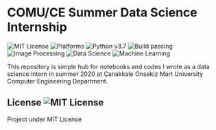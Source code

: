 # COMU/CE Summer Data Science Internship
![MIT License](https://img.shields.io/github/license/trabdlkarim/comu-ce-summer-internship) ![Platforms](https://img.shields.io/powershellgallery/p/DNS.1.1.1.1)
![Python v3.7](https://img.shields.io/github/pipenv/locked/python-version/metabolize/rq-dashboard-on-heroku) ![Build passing](https://img.shields.io/github/workflow/status/actions/toolkit/Main%20workflow) ![Image Processing](https://img.shields.io/badge/internship-image%20processing-important) ![Data Science](https://img.shields.io/badge/internship-data%20analysis-blueviolet) ![Machine Learning](https://img.shields.io/badge/internship-machine%20learning-red)


This repository is simple hub for notebooks and codes I wrote as a data science intern in summer 2020 at Çanakkale Onsekiz Mart University Computer Engineering Department.


## License ![MIT License](https://img.shields.io/github/license/trabdlkarim/comu-ce-summer-internship)
Project under MIT License
